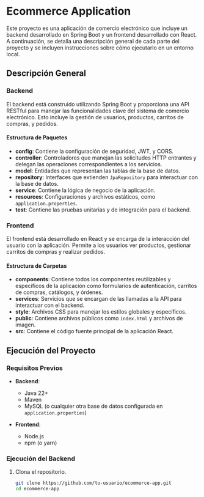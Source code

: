 # Ecommerce Application

Este proyecto es una aplicación de comercio electrónico que incluye un backend desarrollado en Spring Boot y un frontend desarrollado con React. A continuación, se detalla una descripción general de cada parte del proyecto y se incluyen instrucciones sobre cómo ejecutarlo en un entorno local.

## Descripción General

### Backend

El backend está construido utilizando Spring Boot y proporciona una API RESTful para manejar las funcionalidades clave del sistema de comercio electrónico. Esto incluye la gestión de usuarios, productos, carritos de compras, y pedidos.

#### Estructura de Paquetes

- **config**: Contiene la configuración de seguridad, JWT, y CORS.
- **controller**: Controladores que manejan las solicitudes HTTP entrantes y delegan las operaciones correspondientes a los servicios.
- **model**: Entidades que representan las tablas de la base de datos.
- **repository**: Interfaces que extienden `JpaRepository` para interactuar con la base de datos.
- **service**: Contiene la lógica de negocio de la aplicación.
- **resources**: Configuraciones y archivos estáticos, como `application.properties`.
- **test**: Contiene las pruebas unitarias y de integración para el backend.

### Frontend

El frontend está desarrollado en React y se encarga de la interacción del usuario con la aplicación. Permite a los usuarios ver productos, gestionar carritos de compras y realizar pedidos.

#### Estructura de Carpetas

- **components**: Contiene todos los componentes reutilizables y específicos de la aplicación como formularios de autenticación, carritos de compras, catálogos, y órdenes.
- **services**: Servicios que se encargan de las llamadas a la API para interactuar con el backend.
- **style**: Archivos CSS para manejar los estilos globales y específicos.
- **public**: Contiene archivos públicos como `index.html` y archivos de imagen.
- **src**: Contiene el código fuente principal de la aplicación React.

## Ejecución del Proyecto

### Requisitos Previos

- **Backend**: 
  - Java 22+
  - Maven
  - MySQL (o cualquier otra base de datos configurada en `application.properties`)

- **Frontend**:
  - Node.js
  - npm (o yarn)

### Ejecución del Backend

1. Clona el repositorio.
   ```bash
   git clone https://github.com/tu-usuario/ecommerce-app.git
   cd ecommerce-app